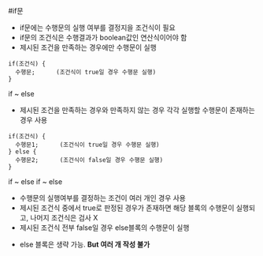 #if문
- if문에는 수행문의 실행 여부를 결정지을 조건식이 필요
- if문의 조건식은 수행결과가 boolean값인 연산식이어야 함
- 제시된 조건을 만족하는 경우에만 수행문이 실행
```
if(조건식) {
  수행문;      (조건식이 true일 경우 수행문 실행)
}
```

if ~ else
- 제시된 조건을 만족하는 경우와 만족하지 않는 경우 각각 실행할 수행문이 존재하는 경우 사용
```
if(조건식) {
  수행문1;      (조건식이 true일 경우 수행문 실행)
} else {
  수행문2;      (조건식이 false일 경우 수행문 실행)
}
```

if ~ else if ~ else 
- 수행문의 실행여부를 결정하는 조건이 여러 개인 경우 사용
- 제시된 조건식 중에서 true로 판정된 경우가 존재하면 해당 블록의 수행문이 실행되고, 나머지 조건식은 검사 X
- 제시된 조건식 전부 false일 경우 else블록의 수행문이 실행
* else 블록은 생략 가능. **But 여러 개 작성 불가**
